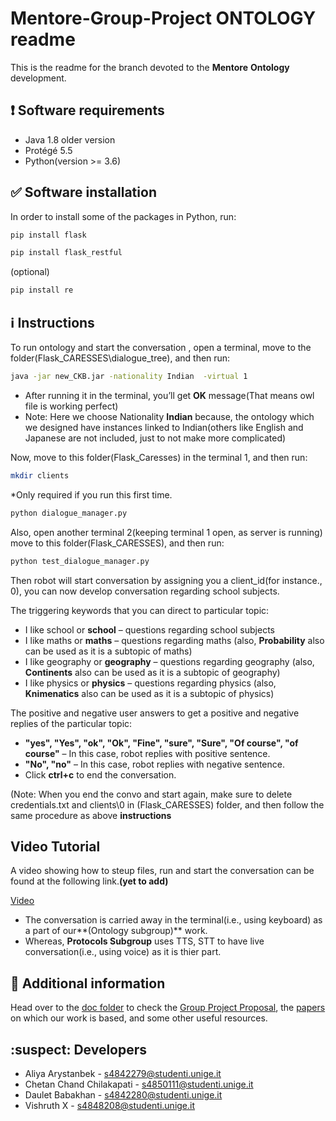 # Mentore-Group-Project ONTOLOGY  readme

This is the readme for the branch devoted to the **Mentore** **Ontology** development.

## :exclamation: Software requirements

* Java 1.8 older version
*	Protégé 5.5
*	Python(version >= 3.6)


## :white_check_mark: Software installation

In order to install some of the packages in Python, run:

```bash
pip install flask
```
```bash
pip install flask_restful
```
(optional)
```bash
pip install re
```


## :information_source: Instructions

To run ontology and start the conversation , open a terminal, move to the folder(Flask_CARESSES\dialogue_tree), and then run: 

```bash
java -jar new_CKB.jar -nationality Indian  -virtual 1
```

* After running it in the terminal, you’ll get **OK** message(That means owl file is working perfect)
* Note: Here we choose Nationality **Indian** because, the ontology which we designed have instances linked to Indian(others like English and Japanese are not included, just to not make more complicated)

Now, move to this folder(Flask_Caresses) in the terminal 1, and then run:

```bash
mkdir clients
```
*Only required if you run this first time.

```bash
python dialogue_manager.py 
```

Also, open another terminal 2(keeping terminal 1 open, as server is running) move to this folder(Flask_CARESSES), and then run:

```bash
python test_dialogue_manager.py 
```

Then robot will start conversation by assigning you a client_id(for instance., 0), you can now develop conversation regarding school subjects.

The triggering keywords that you can direct to particular topic:

* I like school or **school** – questions regarding school subjects
* I like maths or **maths** – questions regarding maths (also, **Probability** also can be used as it is a subtopic of maths)
* I like geography or **geography** – questions regarding geography (also, **Continents** also can be used as it is a subtopic of geography)
* I like physics or **physics** – questions regarding physics (also, **Knimenatics** also can be used as it is a subtopic of physics)

The positive and negative user answers to get a positive and negative replies of the particular topic:

* **"yes", "Yes", "ok", "Ok", "Fine", "sure", "Sure", "Of course", "of course"** – In this case, robot replies with positive sentence.
* **"No", "no"**  – In this case, robot replies with negative sentence.
* Click **ctrl+c** to end the conversation.

(Note: When you end the convo and start again, make sure to delete credentials.txt and clients\0  in (Flask_CARESSES) folder, and then follow the same procedure as above **instructions**

## Video Tutorial

A video showing how to steup files, run and start the conversation can be found at the following link.**(yet to add)**

[Video](link)

* The conversation is carried away in the terminal(i.e., using keyboard) as a part of our**(Ontology subgroup)** work. 
* Whereas, **Protocols Subgroup** uses TTS, STT to have live conversation(i.e., using voice) as it is thier part.  

## 📰 Additional information

Head over to the [doc folder](https://github.com/andreabradpitto/Mentore-Group-Project/tree/Ontlology/doc) to check the [Group Project Proposal](https://github.com/andreabradpitto/Mentore-Group-Project/blob/Ontlology/doc/Group%20Project%20proposal.docx), the [papers](https://github.com/andreabradpitto/Mentore-Group-Project/tree/Ontlology/doc/Papers) on which our work is based, and some other useful resources.  
  

## :suspect: Developers

* Aliya Arystanbek - s4842279@studenti.unige.it 
* Chetan Chand Chilakapati - s4850111@studenti.unige.it 
* Daulet Babakhan - s4842280@studenti.unige.it
* Vishruth X - s4848208@studenti.unige.it

